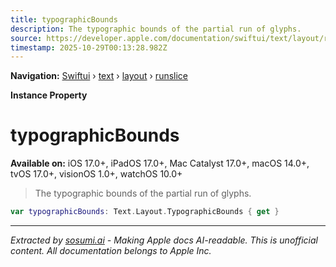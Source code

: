 ```yaml
---
title: typographicBounds
description: The typographic bounds of the partial run of glyphs.
source: https://developer.apple.com/documentation/swiftui/text/layout/runslice/typographicbounds
timestamp: 2025-10-29T00:13:28.982Z
---
```


**Navigation:** [Swiftui](/documentation/swiftui) › [text](/documentation/swiftui/text) › [layout](/documentation/swiftui/text/layout) › [runslice](/documentation/swiftui/text/layout/runslice)

**Instance Property**

# typographicBounds

**Available on:** iOS 17.0+, iPadOS 17.0+, Mac Catalyst 17.0+, macOS 14.0+, tvOS 17.0+, visionOS 1.0+, watchOS 10.0+

> The typographic bounds of the partial run of glyphs.

```swift
var typographicBounds: Text.Layout.TypographicBounds { get }
```

---

*Extracted by [sosumi.ai](https://sosumi.ai) - Making Apple docs AI-readable.*
*This is unofficial content. All documentation belongs to Apple Inc.*
